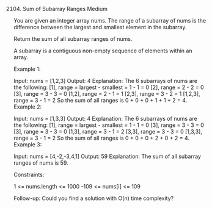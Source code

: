 2104. Sum of Subarray Ranges
Medium

You are given an integer array nums. The range of a subarray of nums is the difference between the largest and smallest element in the subarray.

Return the sum of all subarray ranges of nums.

A subarray is a contiguous non-empty sequence of elements within an array.



Example 1:

Input: nums = [1,2,3]
Output: 4
Explanation: The 6 subarrays of nums are the following:
[1], range = largest - smallest = 1 - 1 = 0
[2], range = 2 - 2 = 0
[3], range = 3 - 3 = 0
[1,2], range = 2 - 1 = 1
[2,3], range = 3 - 2 = 1
[1,2,3], range = 3 - 1 = 2
So the sum of all ranges is 0 + 0 + 0 + 1 + 1 + 2 = 4.
Example 2:

Input: nums = [1,3,3]
Output: 4
Explanation: The 6 subarrays of nums are the following:
[1], range = largest - smallest = 1 - 1 = 0
[3], range = 3 - 3 = 0
[3], range = 3 - 3 = 0
[1,3], range = 3 - 1 = 2
[3,3], range = 3 - 3 = 0
[1,3,3], range = 3 - 1 = 2
So the sum of all ranges is 0 + 0 + 0 + 2 + 0 + 2 = 4.
Example 3:

Input: nums = [4,-2,-3,4,1]
Output: 59
Explanation: The sum of all subarray ranges of nums is 59.


Constraints:

1 <= nums.length <= 1000
-109 <= nums[i] <= 109


Follow-up: Could you find a solution with O(n) time complexity?
